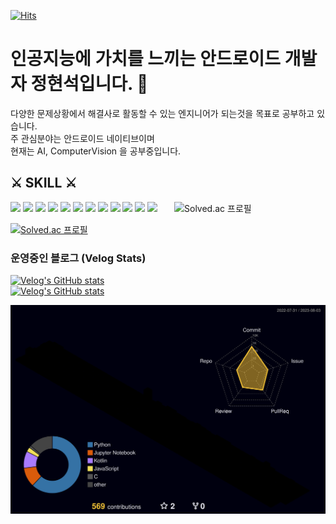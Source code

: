 [![Hits](https://hits.seeyoufarm.com/api/count/incr/badge.svg?url=https%3A%2F%2Fgithub.com%2Fhyuns66&count_bg=%2379C83D&title_bg=%23555555&icon=&icon_color=%23E7E7E7&title=hits&edge_flat=false)](https://hits.seeyoufarm.com)
# 인공지능에 가치를 느끼는 안드로이드 개발자 정현석입니다. 👋
다양한 문제상황에서 해결사로 활동할 수 있는 엔지니어가 되는것을 목표로 공부하고 있습니다.  
주 관심분야는 안드로이드 네이티브이며  
현재는 AI, ComputerVision 을 공부중입니다.   

## ⚔ SKILL ⚔
<div style="display: flex;">
  <div style="flex: 1; padding-right: 10px;">
        <img src="https://img.shields.io/badge/Android-3DDC84?style=flat&logo=Android&logoColor=white"/>
        <img src="https://img.shields.io/badge/PyTorch-EE4C2C?style=flat&logo=PyTorch&logoColor=white"/>
        <img src="https://img.shields.io/badge/VisualStudioCode-007ACC?style=flat&logo=VisualStudioCode&logoColor=white"/>
        <img src="https://img.shields.io/badge/SQLite-003B57?style=flat&logo=SQLite&logoColor=white"/>  
        <img src="https://img.shields.io/badge/Jupyter-F37626?style=flat&logo=Jupyter&logoColor=white"/>
        <img src="https://img.shields.io/badge/Numpy-013243?style=flat&logo=Numpy&logoColor=white"/>
        <img src="https://img.shields.io/badge/Pandas-150458?style=flat&logo=Pandas&logoColor=white"/>
        <img src="https://img.shields.io/badge/GoogleColab-F9AB00?style=flat&logo=GoogleColab&logoColor=white"/>
        <img src="https://img.shields.io/badge/kotlin-7F52FF?style=flat&logo=kotlin&logoColor=white"/>
        <img src="https://img.shields.io/badge/python-3776AB?style=flat&logo=python&logoColor=white"/>
        <img src="https://img.shields.io/badge/java-F7DF1E?style=flat&logo=java&logoColor=white"/>
        <img src="https://img.shields.io/badge/openCV-5C3EE8?style=flat&logo=openCV&logoColor=white"/>
    
  </div>
  <div style="flex: 1; padding-left: 10px;">
    
  <img src="http://mazassumnida.wtf/api/v2/generate_badge?boj=hyuns6677" alt="Solved.ac 프로필">
</a>
    
  </div>
</div>


[![Solved.ac 프로필](http://mazassumnida.wtf/api/v2/generate_badge?boj=hyuns6677)](`https://solved.ac/hyuns6677`)  

<!--
[![github stats](https://github-readme-stats.vercel.app/api?username=hyuns66&show_icons=true&hide_border=true&theme=tokyonight)](https://github.com/hyuns66)
[![Top Langs](https://github-readme-stats.vercel.app/api/top-langs/?username=hyuns66&layout=compact)](https://github.com/hyuns66)
-->

### 운영중인 블로그 (Velog Stats)
[![Velog's GitHub stats](https://velog-readme-2.vercel.app/api/badge-stats?color=dark&name=renovatio_hyuns)](https://velog.io/@renovatio_hyuns)  
[![Velog's GitHub stats](https://velog-readme-stats.vercel.app/api?name=renovatio_hyuns&color=dark)](https://velog-readme-stats.vercel.app/api/redirect?name=renovatio_hyuns)

![](./profile-3d-contrib/profile-night-rainbow.svg)
